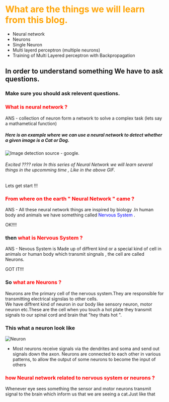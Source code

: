# <font color='orange'>What are the things we will learn from this blog.</font>

- Neural network
- Neurons
- Single Neuron
- Multi layerd perceptron (multiple neurons)
- Training of Multi Layered perceptron with Backpropagation


## In order to understand something We have to ask questions.
### Make sure you should ask relevent questions. 
### <font color = 'red'>What is neural network ? </font>
ANS - collection of neuron form  a network to solve a complex task (lets say a mathametical function)

##### Here is an example where we can use a neural network to detect whether a given image is a Cat or Dog.
![Image detection ](https://miro.medium.com/max/1920/1*oB3S5yHHhvougJkPXuc8og.gif)
source - google.

######  Excited ???? relax In this series of Neural Network we will learn several things in the upcomming time , Like in the above GIF.

Lets get start !!!   

### <font color = 'red'> From where on the earth " Neural Network " came ?</font>       
  
ANS - All these neural network things are inspired by biology .In human body and animals we have something called <font color = 'blue'>Nervous System </font>.      

OK!!!!     

### then <font color = 'red'> what is Nervous System ?</font>     
ANS - Nevous System is Made up of diffrent kind or a special kind of cell in animals or human body which transmit singnals , the cell are called Neurons.     

GOT IT!!!    

### So <font color = 'red'> what are Neurons ?</font>    
Neurons are the primary cell of the nervous system.They are responsible for transmitting electrical signslas to other cells.  
We have diffrent kind of neuron in our body like sensory neuron, motor neuron etc.These are the cell when you touch a hot plate they transmit signals to our spinal cord and brain that "hey thats hot ".   
### This what a neuron look like  
![Neuron](https://upload.wikimedia.org/wikipedia/commons/b/b5/Neuron.svg)  

- Most neurons receive signals via the dendrites and soma and send out signals down the axon. Neurons are connected to each other in various patterns, to allow the output of some neurons to become the input of others  

### <font color = 'red'> how Neural network related to nervous system or neurons ?</font>   
Whenever eye sees something the sensor and motor neurons transmit signal to the brain which inform us that we are seeing a cat.Just like that 




